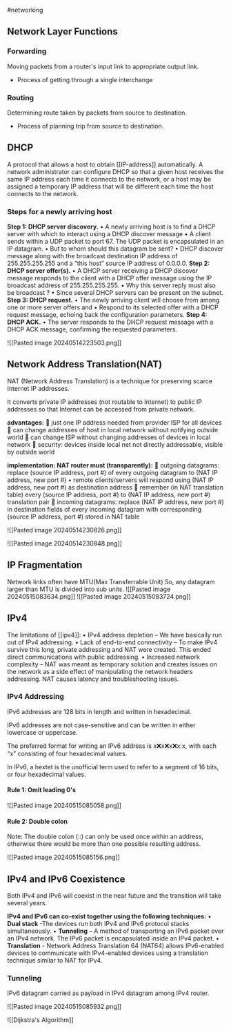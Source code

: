 #networking 

## Network Layer Functions
### Forwarding
Moving packets from a router's input link to appropriate output link.
- Process of getting through a single interchange
### Routing 
Determining route taken by packets from source to
destination.
- Process of planning trip from source to destination.

## DHCP
A protocol that allows a host to obtain [[IP-address]] automatically. 
A network administrator can configure DHCP so that a given host receives the same IP address each time it connects to the network, or a host may be assigned a temporary IP address that will be different each time the host connects to the network.
### Steps for a newly arriving host
**Step 1: DHCP server discovery.**
• A newly arriving host is to find a DHCP server with which to interact using a DHCP discover message
• A client sends within a UDP packet to port 67. The UDP packet is encapsulated in an IP datagram.
• But to whom should this datagram be sent?
• DHCP discover message along with the broadcast destination IP address of 255.255.255.255 and a “this host” source IP address of 0.0.0.0.
**Step 2: DHCP server offer(s).**
• A DHCP server receiving a DHCP discover message responds to the client with a DHCP offer message using the IP broadcast address of 255.255.255.255.
• Why this server reply must also be broadcast ?
• Since several DHCP servers can be present on the subnet.
**Step 3: DHCP request.**
• The newly arriving client will choose from among one or more server offers and
• Respond to its selected offer with a DHCP request message, echoing back the configuration parameters.
**Step 4: DHCP ACK.**
• The server responds to the DHCP request message with a DHCP ACK message, confirming the requested parameters.

![[Pasted image 20240514223503.png]]

## Network Address Translation(NAT)
NAT (Network Address Translation) is a technique for preserving scarce Internet IP addresses.

It converts private IP addresses (not routable to Internet) to public IP addresses so that Internet can be accessed from private network.

**advantages:**
 just one IP address needed from provider ISP for all devices
 can change addresses of host in local network without notifying outside world
 can change ISP without changing addresses of devices in local network
 security: devices inside local net not directly addressable, visible by outside world


**implementation: NAT router must (transparently):**
 outgoing datagrams: replace (source IP address, port #) of every outgoing datagram to (NAT IP address, new port #)
• remote clients/servers will respond using (NAT IP address, new port #) as destination address
 remember (in NAT translation table) every (source IP address, port #) to (NAT IP address, new port #) translation pair
 incoming datagrams: replace (NAT IP address, new port #) in
destination fields of every incoming datagram with corresponding (source IP address, port #) stored in NAT table

![[Pasted image 20240514230826.png]]

![[Pasted image 20240514230848.png]]


## IP Fragmentation
Network links often have MTU(Max Transferrable Unit)
So, any datagram larger than MTU is divided into sub units.
![[Pasted image 20240515083634.png]]
![[Pasted image 20240515083724.png]]

## IPv4
The limitations of [[ipv4]]:
• IPv4 address depletion – We have basically run out of IPv4 addressing.
• Lack of end-to-end connectivity – To make IPv4 survive this long, private addressing and NAT were created. This ended direct communications with public addressing.
• Increased network complexity – NAT was meant as temporary solution and creates issues on the network as a side effect of manipulating the network headers addressing. NAT causes latency and troubleshooting issues.

### IPv4 Addressing
IPv6 addresses are 128 bits in length and written in hexadecimal.

IPv6 addresses are not case-sensitive and can be written in either lowercase or uppercase.

The preferred format for writing an IPv6 address is x:x:x:x:x:x:x:x, with each “x” consisting of four hexadecimal values.

In IPv6, a hextet is the unofficial term used to refer to a segment of 16 bits, or four hexadecimal values.

#### Rule 1: Omit leading 0's
![[Pasted image 20240515085058.png]]

#### Rule 2: Double colon
Note: The double colon (::) can only be used once within an address, otherwise there would be more than one possible resulting address.

![[Pasted image 20240515085156.png]]


## IPv4 and IPv6 Coexistence
Both IPv4 and IPv6 will coexist in the near future and the transition will take several years.

**IPv4 and IPv6 can co-exist together using the following techniques:**
• **Dual stack** -The devices run both IPv4 and IPv6 protocol stacks simultaneously.
• **Tunneling** – A method of transporting an IPv6 packet over an IPv4 network. The IPv6 packet is encapsulated inside an IPv4 packet.
• **Translation** - Network Address Translation 64 (NAT64) allows IPv6-enabled devices to communicate with IPv4-enabled devices using a translation technique similar to NAT for IPv4.

### Tunneling
IPv6 datagram carried as payload in IPv4 datagram among
IPv4 router.

![[Pasted image 20240515085932.png]]

![[Dijkstra's Algorithm]]
